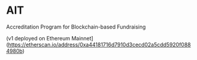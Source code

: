 # AIT
Accreditation Program for Blockchain-based Fundraising

(v1 deployed on Ethereum Mainnet](https://etherscan.io/address/0xa44181716d7910d3cecd02a5cdd5920f0884980b)
